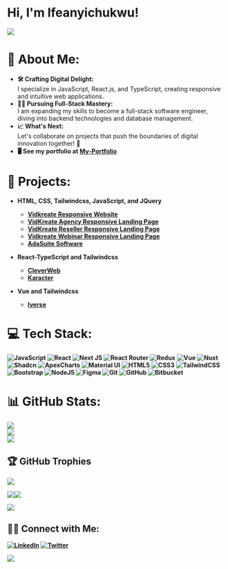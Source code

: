 Hi, I'm Ifeanyichukwu!
==================================
<p align='start'> <img src="https://readme-typing-svg.demolab.com?weight=800&size=25&pause=1000&color=6495ED&background=FFFFFF00&start=true&width=535&lines=🚀+A+Passionate+Frontend+Developer💻;Bridging+Code+Across+the+Stack+💫"/></p>

# 👤 About Me:
- <b> 🛠 Crafting Digital Delight: </b> <br>I specialize in JavaScript, React.js, and TypeScript, creating responsive and intuitive web applications.
- <b> 👨‍💻 Pursuing Full-Stack Mastery: </b> <br>I am expanding my skills to become a full-stack software engineer, diving into backend technologies and database management.
- <b> 📈 What's Next: </b> <br>Let's collaborate on projects that push the boundaries of digital innovation together! 🚀
- <b> 🖥️  See my portfolio at [My-Portfolio](https://github.com/I-I-Cornel)

# 🎯 Projects: 

- <b>HTML, CSS, Tailwindcss, JavaScript, and JQuery</b>
  - [Vidkreate Responsive Website](https://vidkreate.techhiveinc.com)
  - [VidKreate Agency Responsive Landing Page](https://agencysalespage.techhubsquare.com/)
  - [VidKreate Reseller Responsive Landing Page](https://resellersalespage.techhubsquare.com/)
  - [Vidkreate Webinar Responsive Landing Page ](https://webinarsalespage.techhubsquare.com/)
  - [AdaSuite Software ](https://#)
 
- <b>React-TypeScript and Tailwindcss</b>
  - [CleverWeb](https://#)
  - [Karacter](https://#)

- <b>Vue and Tailwindcss</b>
  - [Iverse](https://#)

# 💻 Tech Stack: 
![JavaScript](https://img.shields.io/badge/javascript-%23323330.svg?style=for-the-badge&logo=javascript&logoColor=%23F7DF1E) ![React](https://img.shields.io/badge/react-%2320232a.svg?style=for-the-badge&logo=react&logoColor=%2361DAFB) ![Next JS](https://img.shields.io/badge/Next-black?style=for-the-badge&logo=next.js&logoColor=white) ![React Router](https://img.shields.io/badge/React_Router-CA4245?style=for-the-badge&logo=react-router&logoColor=white) ![Redux](https://img.shields.io/badge/redux-%23563D7C.svg?style=for-the-badge&logo=Redux&logoColor=white) ![Vue](https://img.shields.io/badge/vuejs-%2335495e.svg?style=for-the-badge&logo=vue.js&logoColor=%234FC08D) ![Nuxt](https://img.shields.io/badge/nuxt.js-%2300C58E.svg?style=for-the-badge&logo=nuxt.js&logoColor=white) ![Shadcn](https://img.shields.io/badge/shadcn-%23000000.svg?style=for-the-badge&logo=shadcn&logoColor=white) ![ApexCharts](https://img.shields.io/badge/apexcharts-%23000000.svg?style=for-the-badge&logo=apexcharts&logoColor=%23FF4560) ![Material UI](https://img.shields.io/badge/-material_ui-blue?style=for-the-badge&logo=materialui&logoColor=white) ![HTML5](https://img.shields.io/badge/html5-%23E34F26.svg?style=for-the-badge&logo=html5&logoColor=white) ![CSS3](https://img.shields.io/badge/css3-%231572B6.svg?style=for-the-badge&logo=css3&logoColor=white) ![TailwindCSS](https://img.shields.io/badge/tailwindcss-%2338B2AC.svg?style=for-the-badge&logo=tailwind-css&logoColor=white) ![Bootstrap](https://img.shields.io/badge/bootstrap-%23563D7C.svg?style=for-the-badge&logo=bootstrap&logoColor=white) ![NodeJS](https://img.shields.io/badge/node.js-6DA55F?style=for-the-badge&logo=node.js&logoColor=white) 	![Figma](https://img.shields.io/badge/figma-%23F24E1E.svg?style=for-the-badge&logo=figma&logoColor=white) ![Git](https://img.shields.io/badge/git-%23F05033.svg?style=for-the-badge&logo=git&logoColor=white) ![GitHub](https://img.shields.io/badge/github-%23121011.svg?style=for-the-badge&logo=github&logoColor=white) ![Bitbucket](https://img.shields.io/badge/bitbucket-%230047B3.svg?style=for-the-badge&logo=bitbucket&logoColor=white)

 
<!--  ![Chakra](https://img.shields.io/badge/chakra-%234ED1C5.svg?style=for-the-badge&logo=chakraui&logoColor=white)  ![FastAPI](https://img.shields.io/badge/FastAPI-005571?style=for-the-badge&logo=fastapi) ![Gatsby](https://img.shields.io/badge/Gatsby-%23663399.svg?style=for-the-badge&logo=gatsby&logoColor=white)  -->
 
# 📊 GitHub Stats:
![](https://github-readme-stats.vercel.app/api?username=RohitKS7&theme=radical&hide_border=false&include_all_commits=false&count_private=true)<br/>
![](https://github-readme-streak-stats.herokuapp.com/?user=RohitKS7&theme=radical&hide_border=false)<br/>
![](https://github-readme-stats.vercel.app/api/top-langs/?username=RohitKS7&theme=radical&hide_border=false&include_all_commits=false&count_private=true&layout=compact)

## 🏆 GitHub Trophies
![](https://github-profile-trophy.vercel.app/?username=RohitKS7&theme=radical&no-frame=false&no-bg=false&margin-w=4)

 <a href="https://www.twitter.com/I_I_Cornel" target="_blank" rel="noreferrer"><img
src="https://img.shields.io/twitter/follow/I_I_Cornel?logo=twitter&style=for-the-badge&color=0891b2&labelColor=1c1917"
/></a><a href="https://www.github.com/I-I-Cornel" target="_blank" rel="noreferrer"><img
src="https://img.shields.io/github/followers/I-I-Cornel?logo=github&style=for-the-badge&color=0891b2&labelColor=1c1917" /></a>

![](https://cdn-128.anonfiles.com/Z7hd35Vcyb/eecc348c-1675320833/rohit's%20Header.png)

## 🤳🏾 Connect with Me:
<!-- [![Instagram](https://img.shields.io/badge/Instagram-%23E4405F.svg?logo=Instagram&logoColor=white)](https://instagram.com/dummy text) --> 
[![LinkedIn](https://img.shields.io/badge/LinkedIn-%230077B5.svg?logo=linkedin&logoColor=white)](https://linkedin.com/in/ifeanyichukwu-cornelius-ikechukwu) <!-- [![Medium](https://img.shields.io/badge/Medium-12100E?🤳🏾logo=medium&logoColor=white)](https://medium.com/@dummy text) [![Quora](https://img.shields.io/badge/Quora-%23B92B27.svg?logo=Quora&logoColor=white)](https://quora.com/profile/dummy text) [![Stack Overflow](https://img.shields.io/badge/-Stackoverflow-FE7A16?logo=stack-overflow&logoColor=white)](https://stackoverflow.com/users/dummy text) --> [![Twitter](https://img.shields.io/badge/Twitter-%231DA1F2.svg?logo=Twitter&logoColor=white)](https://twitter.com/I_I_Cornel)


[![](https://visitcount.itsvg.in/api?id=I-I-Cornel&icon=0&color=1)](https://visitcount.itsvg.in)

<!--   ## 💰 You can help me by Donating
  [![BuyMeACoffee](https://img.shields.io/badge/Buy%20Me%20a%20Coffee-ffdd00?style=for-the-badge&logo=buy-me-a-coffee&logoColor=black)](https://buymeacoffee.com/rohitks7) [![PayPal](https://img.shields.io/badge/PayPal-00457C?style=for-the-badge&logo=paypal&logoColor=white)](https://paypal.me/rohitks7) [![Patreon](https://img.shields.io/badge/Patreon-F96854?style=for-the-badge&logo=patreon&logoColor=white)](https://patreon.com/rohitks7)  -->

  <!-- Proudly created with GPRM ( https://gprm.itsvg.in ) -->

